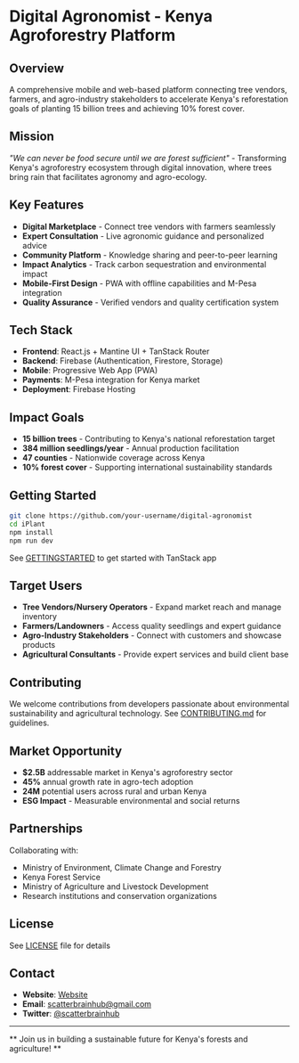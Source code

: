 # Digital Agronomist - Kenya Agroforestry Platform

## Overview
A comprehensive mobile and web-based platform connecting tree vendors, farmers, and agro-industry stakeholders to accelerate Kenya's reforestation goals of planting 15 billion trees and achieving 10% forest cover.

## Mission
*"We can never be food secure until we are forest sufficient"* - Transforming Kenya's agroforestry ecosystem through digital innovation, where trees bring rain that facilitates agronomy and agro-ecology.

## Key Features
- **Digital Marketplace** - Connect tree vendors with farmers seamlessly
- **Expert Consultation** - Live agronomic guidance and personalized advice
- **Community Platform** - Knowledge sharing and peer-to-peer learning
- **Impact Analytics** - Track carbon sequestration and environmental impact
- **Mobile-First Design** - PWA with offline capabilities and M-Pesa integration
- **Quality Assurance** - Verified vendors and quality certification system

## Tech Stack
- **Frontend**: React.js + Mantine UI + TanStack Router
- **Backend**: Firebase (Authentication, Firestore, Storage)
- **Mobile**: Progressive Web App (PWA)
- **Payments**: M-Pesa integration for Kenya market
- **Deployment**: Firebase Hosting

## Impact Goals
- **15 billion trees** - Contributing to Kenya's national reforestation target
- **384 million seedlings/year** - Annual production facilitation
- **47 counties** - Nationwide coverage across Kenya
- **10% forest cover** - Supporting international sustainability standards

## Getting Started
```bash
git clone https://github.com/your-username/digital-agronomist
cd iPlant
npm install
npm run dev
```
See [GETTINGSTARTED](./GETTINGSTARTED) to get started with TanStack app

## Target Users
- **Tree Vendors/Nursery Operators** - Expand market reach and manage inventory
- **Farmers/Landowners** - Access quality seedlings and expert guidance  
- **Agro-Industry Stakeholders** - Connect with customers and showcase products
- **Agricultural Consultants** - Provide expert services and build client base

## Contributing
We welcome contributions from developers passionate about environmental sustainability and agricultural technology. See [CONTRIBUTING.md](./CONTRIBUTING.md) for guidelines.

## Market Opportunity
- **$2.5B** addressable market in Kenya's agroforestry sector
- **45%** annual growth rate in agro-tech adoption
- **24M** potential users across rural and urban Kenya
- **ESG Impact** - Measurable environmental and social returns

## Partnerships
Collaborating with:
- Ministry of Environment, Climate Change and Forestry
- Kenya Forest Service
- Ministry of Agriculture and Livestock Development
- Research institutions and conservation organizations

## License
See [LICENSE](./LICENSE) file for details

## Contact
- **Website**: [Website](https://linktr.ee/scatterbrainhub)
- **Email**: scatterbrainhub@gmail.com
- **Twitter**: [@scatterbrainhub](https://twitter.com/scatterbrainhub)

---

** Join us in building a sustainable future for Kenya's forests and agriculture! **